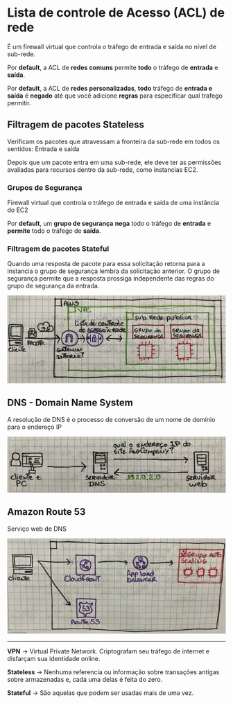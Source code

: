 # Lista de controle de Acesso (ACL) de rede
É um firewall virtual que controla o tráfego de entrada e saída no nível de sub-rede.

Por **default**, a ACL de **redes comuns** permite **todo** o tráfego de **entrada** e **saída**.

Por **default**, a ACL de **redes personalizadas**, **todo** tráfego de **entrada e saída** é **negado** até que você adicione **regras** para especificar qual trafego permitir.

## Filtragem de pacotes Stateless
Verificam os pacotes que atravessam a fronteira da sub-rede em todos os sentidos: Entrada e saída

Depois que um pacote entra em uma sub-rede, ele deve ter as permissões avaliadas para recursos dentro da sub-rede, como instancias EC2.

### Grupos de Segurança
Firewall virtual que controla o tráfego de entrada e saída de uma instância do EC2

Por **default**, um **grupo de segurança** **nega** todo o tráfego de **entrada** e **permite** todo o tráfego de **saída**.

### Filtragem de pacotes Stateful
Quando uma resposta de pacote para essa solicitação retorna para a instancia o grupo de segurança lembra da solicitação anterior. O grupo de segurança permite que a resposta prossiga independente das regras do grupo de segurança da entrada.

![GRupos de Segurança](../../../_images/Modulo4/grpo-de-seg.jpg)


## DNS - Domain Name System
A resolução de DNS é o processo de conversão de um nome de domínio para o endereço IP

![DNS](../../../_images/Modulo4/DNS.jpg)


## Amazon Route 53
Serviço web de DNS

![Route 53](../../../_images/Modulo4/route-53.jpg)

---

**VPN** -> Virtual Private Network. Criptografam seu tráfego de internet e disfarçam sua identidade online.

**Stateless** -> Nenhuma referencia ou informação sobre transações antigas sobre armazenadas e, cada uma delas é feita do zero.

**Stateful** -> São aquelas que podem ser usadas mais de uma vez.